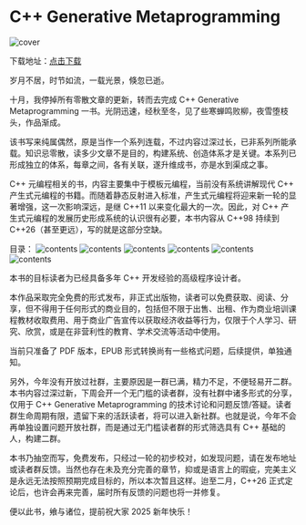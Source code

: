 # C++ Generative Metaprogramming
![cover](images/cover.png)

下载地址：[点击下载](https://github.com/lkimuk/cpp-generative-metaprogramming/releases/tag/v1.0)

岁月不居，时节如流，一载光景，倏忽已逝。

十月，我停掉所有零散文章的更新，转而去完成 C++ Generative Metaprogramming 一书。光阴迅速，经秋至冬，见了些寒蝉鸣败柳，夜雪堕枝头，作品渐成。

该书写来纯属偶然，原是当作一个系列连载，不过内容过深过长，已非系列所能承载。知识忌零散，读多少文章不是目的，构建系统、创造体系才是关键。本系列已形成独立的体系，每章之间，各有关联，遂升维成书，亦是水到渠成之事。

C++ 元编程相关的书，内容主要集中于模板元编程，当前没有系统讲解现代 C++ 产生式元编程的书籍。而随着静态反射进入标准，产生式元编程将迎来新一轮的显著增强，这一次影响深远，是继 C++11 以来变化最大的一次。因此，对 C++ 产生式元编程的发展历史形成系统的认识很有必要，本书内容从 C++98 持续到 C++26（甚至更远），写的就是这部分空缺。

目录：
![contents](images/cpp-generative-metaprogramming-images-0.jpg)
![contents](images/cpp-generative-metaprogramming-images-1.jpg)
![contents](images/cpp-generative-metaprogramming-images-2.jpg)
![contents](images/cpp-generative-metaprogramming-images-3.jpg)
![contents](images/cpp-generative-metaprogramming-images-4.jpg)
![contents](images/cpp-generative-metaprogramming-images-5.jpg)

本书的目标读者为已经具备多年 C++ 开发经验的高级程序设计者。

本作品采取完全免费的形式发布，非正式出版物，读者可以免费获取、阅读、分享，但不得用于任何形式的商业目的，包括但不限于出售、出租、作为商业培训课程教材收取费用、用于商业广告宣传以获取经济收益等行为，仅限于个人学习、研究、欣赏，或是在非营利性的教育、学术交流等活动中使用。

当前只准备了 PDF 版本，EPUB 形式转换尚有一些格式问题，后续提供，单独通知。

另外，今年没有开放过社群，主要原因是一群已满，精力不足，不便轻易开二群。本书内容过深过新，下周会开一个无门槛的读者群，没有社群中诸多形式的分享，仅用于 C++ Generative Metaprogramming 的技术讨论和问题反馈/答疑。读者群生命周期有限，遗留下来的活跃读者，将可以进入新社群。也就是说，今年不会再单独设置问题开放社群，而是通过无门槛读者群的形式筛选具有 C++ 基础的人，构建二群。

本书乃抽空而写，免费发布，只经过一轮的初步校对，如发现问题，请在发布地址或读者群反馈。当然也存在未及充分完善的章节，抑或是语言上的瑕疵，完美主义是永远无法按照预期完成目标的，所以本次暂且这样。迨至二月，C++26 正式定论后，也许会再来完善，届时所有反馈的问题也将一并修复。

便以此书，飨与诸位，提前祝大家 2025 新年快乐！ 